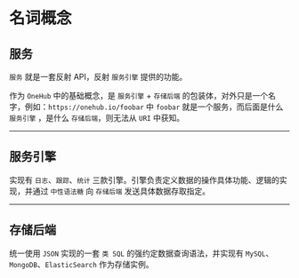 # 名词概念

## 服务

`服务` 就是一套反射 API，反射 `服务引擎` 提供的功能。

作为 `OneHub` 中的基础概念，是 `服务引擎` + `存储后端` 的包装体，对外只是一个名字，例如：`https://onehub.io/foobar` 中 `foobar` 就是一个服务，而后面是什么 `服务引擎` ，是什么 `存储后端`，则无法从 `URI` 中获知。

------


## 服务引擎

实现有 `日志`、`跟踪`、`统计` 三款引擎。引擎负责定义数据的操作具体功能、逻辑的实现，并通过 `中性语法糖` 向 `存储后端` 发送具体数据存取指定。

------


## 存储后端

统一使用 `JSON` 实现的一套 `类 SQL` 的强约定数据查询语法，并实现有 `MySQL`、`MongoDB`、`ElasticSearch` 作为存储实例。